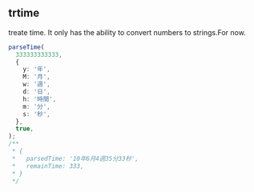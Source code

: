 ## trtime

treate time.
It only has the ability to convert numbers to strings.For now.

```ts
parseTime(
  333333333333,
  {
    y: '年',
    M: '月',
    w: '週',
    d: '日',
    h: '時間',
    m: '分',
    s: '秒',
  },
  true,
);
/**
 * {
 *   parsedTime: '10年6月4週35分33秒',
 *   remainTime: 333,
 * }
 */
```
